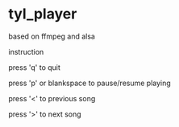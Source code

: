 tyl_player
==========

based on ffmpeg and alsa

instruction

press 'q' to quit

press 'p' or blankspace to pause/resume playing

press '<' to previous song

press '>' to next song
